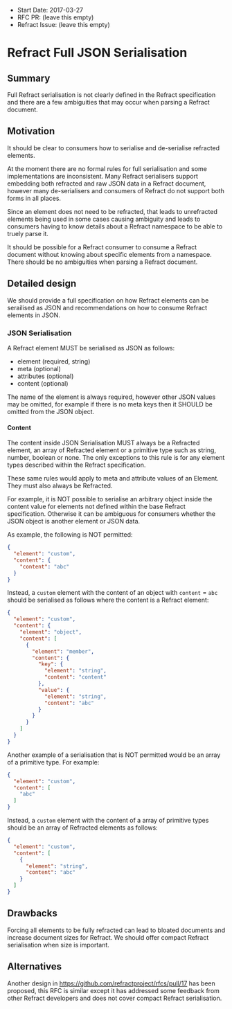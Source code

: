 - Start Date: 2017-03-27
- RFC PR: (leave this empty)
- Refract Issue: (leave this empty)

# Refract Full JSON Serialisation

## Summary

Full Refract serialisation is not clearly defined in the Refract specification
and there are a few ambiguities that may occur when parsing a Refract document.

## Motivation

It should be clear to consumers how to serialise and de-serialise refracted
elements.

At the moment there are no formal rules for full serialisation and some
implementations are inconsistent. Many Refract serialisers support embedding
both refracted and raw JSON data in a Refract document, however many
de-serialisers and consumers of Refract do not support both forms in all
places.

Since an element does not need to be refracted, that leads to unrefracted
elements being used in some cases causing ambiguity and leads to consumers
having to know details about a Refract namespace to be able to truely parse it.

It should be possible for a Refract consumer to consume a Refract document
without knowing about specific elements from a namespace. There should be no
ambiguities when parsing a Refract document.

## Detailed design

We should provide a full specification on how Refract elements can be
serailised as JSON and recommendations on how to consume Refract elements in
JSON.

### JSON Serialisation

A Refract element MUST be serialised as JSON as follows:

- element (required, string)
- meta (optional)
- attributes (optional)
- content (optional)

The name of the element is always required, however other JSON values may be
omitted, for example if there is no meta keys then it SHOULD be omitted from
the JSON object.

#### Content

The content inside JSON Serialisation MUST always be a Refracted element, an
array of Refracted element or a primitive type such as string, number, boolean
or none. The only exceptions to this rule is for any element types described
within the Refract specification.

These same rules would apply to meta and attribute values of an Element. They
must also always be Refracted.

For example, it is NOT possible to serialise an arbitrary object inside the
content value for elements not defined within the base Refract specification.
Otherwise it can be ambiguous for consumers whether the JSON object is another
element or JSON data.

As example, the following is NOT permitted:

```json
{
  "element": "custom",
  "content": {
    "content": "abc"
  }
}
```

Instead, a `custom` element with the content of an object with `content` =
`abc` should be serialised as follows where the content is a Refract element:

```json
{
  "element": "custom",
  "content": {
    "element": "object",
    "content": [
      {
        "element": "member",
        "content": {
          "key": {
            "element": "string",
            "content": "content"
          },
          "value": {
            "element": "string",
            "content": "abc"
          }
        }
      }
    ]
  }
}
```

Another example of a serialisation that is NOT permitted would be an array of a
primitive type. For example:

```json
{
  "element": "custom",
  "content": [
    "abc"
  ]
}
```

Instead, a `custom` element with the content of a array of primitive types
should be an array of Refracted elements as follows:

```json
{
  "element": "custom",
  "content": [
    {
      "element": "string",
      "content": "abc"
    }
  ]
}
```

## Drawbacks

Forcing all elements to be fully refracted can lead to bloated documents and
increase document sizes for Refract. We should offer compact Refract
serialisation when size is important.

## Alternatives

Another design in https://github.com/refractproject/rfcs/pull/17 has been
proposed, this RFC is similar except it has addressed some feedback from other
Refract developers and does not cover compact Refract serialisation.
